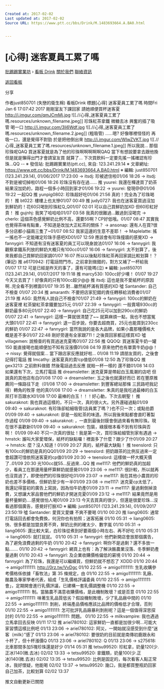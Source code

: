 ```yaml
---

Created at: 2017-02-02
Last updated at: 2017-02-02
Source URL: https://www.ptt.cc/bbs/Drink/M.1483693664.A.BA0.html


---
```


# [心得] 迷客夏員工累了嗎


[批踢踢實業坊](https://www.ptt.cc/) › [看板 Drink](https://www.ptt.cc/bbs/Drink/index.html) [關於我們](https://www.ptt.cc/about.html) [聯絡資訊](https://www.ptt.cc/contact.html)

[返回看板](https://www.ptt.cc/bbs/Drink/index.html)

分享

作者just850701 (失戀的衛生棉)
看板Drink
標題\[心得\] 迷客夏員工累了嗎
時間Fri Jan 6 17:07:42 2017
剛剛室友下課回家 請她順便買杯迷客夏 <http://i.imgur.com/qmJCmMj.jpg>
![[.//心得_迷客夏員工累了嗎.resources/unknown_filename.jpeg]]
珍珠紅茶拿鐵 微糖去冰 興奮的插了吸管 喝一口 <http://i.imgur.com/3li6Wdf.jpg>
![[.//心得_迷客夏員工累了嗎.resources/unknown_filename.2.jpeg]]
(粗吸管) ......嗯? 好像哪裡怪怪的 再吸一口，還是覺得不對勁 於是把他倒出來 <http://i.imgur.com/WlwZVKT.jpg>
![[.//心得_迷客夏員工累了嗎.resources/unknown_filename.1.jpeg]]
所以我說... 那個珍珠呢QAQ 買迷客夏就是為了他的珍珠啊啊啊啊啊QAQ 當下有想說要拿去跟他換 但是就是懶得出門才會請室友買 就算了... 下次買飲料一定要先搖一搖確認有珍珠...QQ -- ※ 發信站: 批踢踢實業坊(ptt.cc), 來自: 123.241.29.14 ※ 文章網址: <https://www.ptt.cc/bbs/Drink/M.1483693664.A.BA0.html> ※ 編輯: just850701 (123.241.29.14), 01/06/2017 17:23:00
→ itsdj: 珍被遮住啦01/06 18:26
→ itsdj: 不對是被切掉啦01/06 18:26
珍珠沒有存在過……
推 yuurei: 我還在樺達買了奶茶結果沒加奶的，路程一個多小時回到家才01/06 19:22
→ yuurei: 發現@@01/06 19:22
一起QQ
推 yunpig0802: 珍珠超好吃01/06 21:56
真的！完全為了珍珠喝的！
推 bt022: 樓樓上也太慘01/07 00:49
推 judy0727: 我也在迷客夏買過沒加到鮮奶的！花60只喝到珍珠紅Q\_Q01/07 02:01
可以自己買鮮奶加XD 但60珍紅好貴！
推 gujnhj: 我笑了哈哈哈01/07 03:58
我真的很難過…難過到沒喝完
→ cherlo: 這個茶色感覺鮮奶比例不高，還要55啊？CP好低哦。01/07 08:47
其實我也覺得茶味有點重，不知道是改加大正紅茶的關係？
→ ansonap: 還有人在買?很多分店都小貓兩三隻了~01/07 08:52
我家這邊的生意不差耶！
→ Maplelatte: 搖一搖也不一定能確定珍珠手感吧XD01/07 12:59
應該會有珍珠撞牆的感覺XD
→ fannygirl: 不知道有沒有迷客夏的員工可以現身說法01/07 16:06
→ fannygirl: 我觀察拿鐵系列放的鮮奶大概只有100cc01/07 16:06
→ fannygirl: 太不划算了，後來我都自己買鮮奶回家調01/07 16:07
所以以後點珍珠紅茶再回家調比較划算！？(筆記)
推 a6170942: 打電話問門市。之前拿到做錯的，對方又補了一杯給我01/07 17:12
可是已經是昨天的事了，還有可能嗎(泣) ※ 編輯: just850701 (123.241.29.14), 01/07/2017 19:11:18
推 marcy530: 100cc好少噢！ 01/07 19:27
今天又去買了！好像真的只有100cc超少@@
推 itsdj: 這也是我不愛紙杯的原因啊..完全看不到裡面01/07 19:35
對…雖然紙杯滿有質感的XD
噓 Santander: 自己不檢查 01/07 20:34
推 amaranth: 不要把店家犯錯的責任轉移給消費者01/07 21:19
推 ASG: 竟然有人說自己不檢查?01/07 21:49
→ fannygirl: 100cc的鮮奶在迷客夏裡 紅茶變紅茶拿鐵要加25元 01/07 22:39
→ fannygirl: 一般賣場930cc的鮮奶最多80元01/07 22:40
→ fannygirl: 自己花25元可以加到290cc的鮮奶 01/07 22:41
→ fannygirl: 這樣一算就很清楚了~~ 就算麻煩一點，我也不想當冤大頭01/07 22:41
→ fannygirl: 退一百步說，你要去超商買，25元也能買到230cc的鮮奶 01/07 22:47
→ fannygirl: 當然我說的是各大品牌，如果小農那種價格大概是差不多01/07 22:48
剛好旁邊有全家跟711！之後買回家都這樣買XD
噓 villagemen: 說檢查的有買過迷克夏嗎01/07 22:56
推 QQOQ: 買迷客夏牛奶一罐150 能直接喝也能順便加不知有沒漲價01/08 04:19
原來他們也有單賣牛奶@@！
→ nissy: 覺得就個案… 當下跟店家反應就好啦… 01/08 11:19
請朋友買的，之後會記得打電話
推 Imcathy: 迷客夏真的貴!cp值低01/08 12:50
為了珍珠QQ
推 gex3213: 之前飲料做錯 然後電話過去反應 就賠一杯一樣的 還不錯01/08 14:03
如果還有下次，立馬打電話
推 dreamsletter: 迷克夏算是帶起白玉風潮的店吧 但說真的其他店有白01/08 17:00
→ dreamsletter: 玉之後也就還好而已 若在豐原推薦同一條路往下走（01/08 17:00
→ dreamsletter: 到豐客總站那條 三民路吧我記得）轉角的牧芽 他的真01/08 17:00
→ dreamsletter: 朱真的是我吃過最棒的白玉 屌打半百跟水X01/08 17:00
最棒的白玉！！！好心動，下次去朝聖！
推 sakuraknot: 我也買過這樣的，不只一次，真的很火大。另外還碰過點01/09 09:40
→ sakuraknot: 有珍珠卻給細吸管(店員累了嗎？)也不只一次；或點伯爵01/09 09:40
→ sakuraknot: 卻是一般紅茶的味道。所以我後來點都會直盯著製作過程 01/09 09:40
→ sakuraknot: ，一直到最後封膜會倒過來看有無珍珠。現在很不喜歡新01/09 09:40
→ sakuraknot: 包裝，綠膜根本看不到有珍珠與否啊！ 01/09 09:40
不只一次真的很扯！我是第一次，買珍珠給細管別家有遇過
→ hmstck: 誰叫大家愛環保，紙杯的缺點囉！裡面多了什麼？跟少了什01/09 20:27
→ hmstck: 麼？沒人知道！01/09 20:27
真的，紙杯最大缺點！
推 teenslord: 只有100cc的鮮奶是真的QQ01/09 20:29
→ teenslord: 把奶跟茶的比例反過來一定會超讚可惜依照迷客夏的cp值01/09 20:30
→ teenslord: 這樣做一杯大概天價了..01/09 20:30
光100cc就55...反過來...QQ
推 me1117: 他們的鮮奶真的加超少，看員工在那邊用量杯算鮮奶就感覺01/09 23:06
→ me1117: 很計較，所以就再也沒買過了，即使他們的珍珠很好吃01/09 23:07
→ me1117: 我在其他小農買的珍奶也差不多價格，但鮮奶至少有一半01/09 23:08
→ me1117: 迷克夏cp太低了，我還記得當初的廣告上寫說，因為怕牛奶產01/09 23:11
→ me1117: 量過剩倒掉浪費，又想讓大家品嘗他們的鮮奶才開迷克夏01/09 23:12
→ me1117: 結果竟然是用量杯量鮮奶....感覺很怕人喝01/09 23:13
今天去買真的很少，但還是很愛珍珠…沒看過那個廣告，感覺好打臉XD ※ 編輯: just850701 (123.241.29.14), 01/09/2017 23:50:19
噓 Santander: 愛買又愛嫌 不爽不要喝 01/10 00:20
推 liang0605: 通常打電話回去都會免費換，何況你也有拍照；迷客拓展 01/10 05:31
→ liang0605: 快、很多都是加盟良莠不齊，鮮奶比例的確太少、數字嵐 01/10 05:31
→ liang0605: 還比較大氣，白珍珠從煮到好要兩個小時左右、再不好吃 01/10 05:31
→ liang0605: 就打屁屁。 01/10 05:31
→ fannygirl: 他們新開店會放那個廣告，為了避免浪費過剩的牛奶 01/10 20:42
→ fannygirl: 啊你不是過剩？還不多放一點....... 01/10 20:42
→ fannygirl: 網頁上也有：為了解決酪農業沒落、冬季鮮奶產量過剩 01/10 20:43
→ fannygirl: 及企業收購價格偏低的窘境 01/10 20:44
→ fannygirl: 為了珍珠，我還是可以繼續買，但鮮奶就不想忍了 XDDD 01/10 20:44
→ amigo1111111: <http://0rz.tw/VvDgc> 01/10 22:55
→ amigo1111111: 生乳收購參考價格係依據「畜牧法」第 35 條規定，由 01/10 22:55
→ amigo1111111: 乳廠、酪農及專家學者代表，組成「生乳價格評議委員 01/10 22:55
→ amigo1111111: 會」，定期開會進行乳價評議，已建構一套乳價調整機 01/10 22:55
→ amigo1111111: 制。當酪農不滿意收購價格，是此機制敗壞？或是否意 01/10 22:55
→ amigo1111111: 味著生乳品質低劣？假設機制敗壞，少了乳品廠中間的 01/10 22:55
→ amigo1111111: 剝削，終端產品價格應該比品牌的價格低才合理，否則 01/10 22:55
→ amigo1111111: 怎可批評乳品廠暴利剝削呢？這是一個值得深思探討的 01/10 22:55
→ amigo1111111: 問題。 01/10 22:55
→ milkvampire: 我也遇過 立馬拿回去反映 01/11 17:12
推 ariel780102: 這家鮮奶一直都是加很少啊...可能大家習慣這樣比例吧 01/13 23:06
→ ariel780102: 阿災，一開始就沒感受到什麼“迷客（milk）”感了 01/13 23:06
→ ariel780102: 要很奶的目前就是南傳初鹿跟永和十杯了，但十杯漲價Q 01/13 23:06
→ ariel780102: Q 01/13 23:06
→ s275618: 北車那間多加5塊珍珠還是好少 01/14 05:31
推 tetsu99520: 珍紅拿，奶量120(少.正冰)140(微.去冰) 02/02 13:33
→ tetsu99520: 拿鐵類，奶量100(少.正冰)140(微.去冰) 02/02 13:35
→ tetsu99520: 比例是固定的，每次看客人點正常冰，我好懷疑，他能喝 02/02 13:37
→ tetsu99520: 幾口，我是都買整瓶奶回家自己加茶，比較划算 02/02 13:37

推文自動更新已關閉

